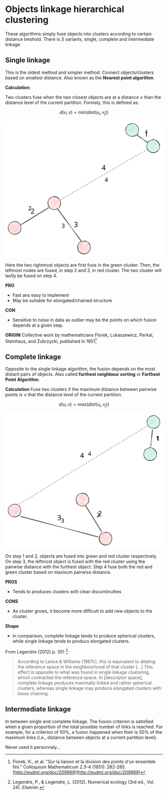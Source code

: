 # Objects linkage hierarchical clustering

These algorithms simply fuse objects into clusters according to certain
distance treshold. There is 3 variants, single, complete and
intermediate linkage

## Single linkage

This is the oldest method and simpler method. 
Connect objects/clusters based on smallest distance. 
Also known as the **Nearest point algorithm**.

**Calculation**:

Two clusters fuse when the two closest objects are at a distance $\leq$ 
than the distance level of the current partition. Formaly, this is defined as:

$$d(u, v) = min(dist(u_{i}, v_{j}))$$

![single\_linkage\_example](single_linkage.svg)

Here the two rightmost objects are first fuse in the green cluster. 
Then, the leftmost nodes are fused, in step 2 and 3, in red cluster. 
The two cluster will lastly be fused on step 4.

**PRO**
- Fast ans easy to implement
- May be suitable for elongated/chained structure

**CON**
- Sensitive to noise in data  as outlier may be the points on which fusion depends at a given step.

**ORIGIN**
Collective work by mathematicians Florek, Lukaszewicz, Perkal, Steinhaus, and Zubrzycki, published in 1951[^ref1]

## Complete linkage
Opposite to the single linkage algorithm, the fusion depends on the most distant pairs of objects. 
Also called **furthest neighbour sorting** or **Farthest Point Algorithm**.

**Calculation**
Fuse two clusters if the maximum distance between pairwise points 
is $\leq$ that the distance level of the current partition.

$$d(u, v) = max(dist(u_{i}, v_{j}))$$

![complete\_linkage](complete_linkage.svg)

On step 1 and 2, objects are fused into green and red cluster respectively. 
On step 3, the leftmost object is fused with the red cluster using the pairwise distance with the furthest object. 
Step 4 fuse both the red and green cluster based on maxixum pairwise distance.

**PROS**
- Tends to produces clusters with clear discontinuities

**CONS**
- As cluster grows, it become more difficult to add new objects to the cluster.

**Shape**
- In comparison, complete linkage tends to produce spherical clusters, while single linkage tends to producs elongated clusters.

From Legendre (2012) p. 351 [^ref2]:

> According to Lance & Williams (1967c), this is equivalent to dilating the reference space in the neighbourhood of that cluster \[...\] 
> This effect is opposite to what was found in single linkage clustering, which contracted the reference space. 
> In \[descriptor space\], complete linkage produces maximally linked and rather spherical clusters, 
> whereas single linkage may produce elongated clusters with loose chaining.

## Intermediate linkage

In between single and complete linkage. The fusion criterion is satisfied when a given proportion of the total possible number 
of links is reached. For example, for a criterion of 50%, a fusion happened when their is 
50% of the maximum links (i.e., distance between objects at a current partition level).

Never used it personnaly...


[^ref1]: Florek, K., et al. "Sur la liaison et la division des points d'un ensemble fini." Colloquium Mathematicum 2.3-4 (1951): 282-285. [http://eudml.org/doc/209969](http://eudml.org/doc/209969)
[^ref2]: Legendre, P., & Legendre, L. (2012). Numerical ecology (3rd ed., Vol. 24). Elsevier.

